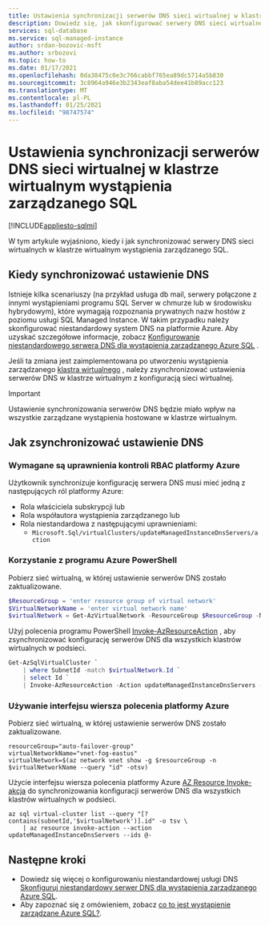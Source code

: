 ```yaml
---
title: Ustawienia synchronizacji serwerów DNS sieci wirtualnej w klastrze wirtualnym wystąpienia zarządzanego SQL
description: Dowiedz się, jak skonfigurować serwery DNS sieci wirtualnej w klastrze wirtualnym wystąpienia zarządzanego SQL.
services: sql-database
ms.service: sql-managed-instance
author: srdan-bozovic-msft
ms.author: srbozovi
ms.topic: how-to
ms.date: 01/17/2021
ms.openlocfilehash: 0da38475c0e3c766cabbf765ea89dc5714a5b830
ms.sourcegitcommit: 3c8964a946e3b2343eaf8aba54dee41b89acc123
ms.translationtype: MT
ms.contentlocale: pl-PL
ms.lasthandoff: 01/25/2021
ms.locfileid: "98747574"
---
```

# <a name="synchronize-virtual-network-dns-servers-setting-on-sql-managed-instance-virtual-cluster"></a>Ustawienia synchronizacji serwerów DNS sieci wirtualnej w klastrze wirtualnym wystąpienia zarządzanego SQL
[!INCLUDE[appliesto-sqlmi](../includes/appliesto-sqlmi.md)]

W tym artykule wyjaśniono, kiedy i jak synchronizować serwery DNS sieci wirtualnych w klastrze wirtualnym wystąpienia zarządzanego SQL.

## <a name="when-to-synchronize-the-dns-setting"></a>Kiedy synchronizować ustawienie DNS

Istnieje kilka scenariuszy (na przykład usługa db mail, serwery połączone z innymi wystąpieniami programu SQL Server w chmurze lub w środowisku hybrydowym), które wymagają rozpoznania prywatnych nazw hostów z poziomu usługi SQL Managed Instance. W takim przypadku należy skonfigurować niestandardowy system DNS na platformie Azure. Aby uzyskać szczegółowe informacje, zobacz [Konfigurowanie niestandardowego serwera DNS dla wystąpienia zarządzanego Azure SQL](custom-dns-configure.md) .

Jeśli ta zmiana jest zaimplementowana po utworzeniu wystąpienia zarządzanego [klastra wirtualnego](connectivity-architecture-overview.md#virtual-cluster-connectivity-architecture) , należy zsynchronizować ustawienia serwerów DNS w klastrze wirtualnym z konfiguracją sieci wirtualnej.

> [!IMPORTANT]
> Ustawienie synchronizowania serwerów DNS będzie miało wpływ na wszystkie zarządzane wystąpienia hostowane w klastrze wirtualnym.

## <a name="how-to-synchronize-the-dns-setting"></a>Jak zsynchronizować ustawienie DNS

### <a name="azure-rbac-permissions-required"></a>Wymagane są uprawnienia kontroli RBAC platformy Azure

Użytkownik synchronizuje konfigurację serwera DNS musi mieć jedną z następujących ról platformy Azure:

- Rola właściciela subskrypcji lub
- Rola współautora wystąpienia zarządzanego lub
- Rola niestandardowa z następującymi uprawnieniami:
  - `Microsoft.Sql/virtualClusters/updateManagedInstanceDnsServers/action`

### <a name="use-azure-powershell"></a>Korzystanie z programu Azure PowerShell

Pobierz sieć wirtualną, w której ustawienie serwerów DNS zostało zaktualizowane.

```PowerShell
$ResourceGroup = 'enter resource group of virtual network'
$VirtualNetworkName = 'enter virtual network name'
$virtualNetwork = Get-AzVirtualNetwork -ResourceGroup $ResourceGroup -Name $VirtualNetworkName
```
Użyj polecenia programu PowerShell [Invoke-AzResourceAction](/powershell/module/az.resources/invoke-azresourceaction) , aby zsynchronizować konfigurację serwerów DNS dla wszystkich klastrów wirtualnych w podsieci.

```PowerShell
Get-AzSqlVirtualCluster `
    | where SubnetId -match $virtualNetwork.Id `
    | select Id `
    | Invoke-AzResourceAction -Action updateManagedInstanceDnsServers -Force
```
### <a name="use-the-azure-cli"></a>Używanie interfejsu wiersza polecenia platformy Azure

Pobierz sieć wirtualną, w której ustawienie serwerów DNS zostało zaktualizowane.

```Azure CLI
resourceGroup="auto-failover-group"
virtualNetworkName="vnet-fog-eastus"
virtualNetwork=$(az network vnet show -g $resourceGroup -n $virtualNetworkName --query "id" -otsv)
```

Użycie interfejsu wiersza polecenia platformy Azure [AZ Resource Invoke-akcja](/cli/azure/resource?view=azure-cli-latest#az_resource_invoke_action) do synchronizowania konfiguracji serwerów DNS dla wszystkich klastrów wirtualnych w podsieci.

```Azure CLI
az sql virtual-cluster list --query "[? contains(subnetId,'$virtualNetwork')].id" -o tsv \
    | az resource invoke-action --action updateManagedInstanceDnsServers --ids @-
```
## <a name="next-steps"></a>Następne kroki

- Dowiedz się więcej o konfigurowaniu niestandardowej usługi DNS [Skonfiguruj niestandardowy serwer DNS dla wystąpienia zarządzanego Azure SQL](custom-dns-configure.md).
- Aby zapoznać się z omówieniem, zobacz [co to jest wystąpienie zarządzane Azure SQL?](sql-managed-instance-paas-overview.md).
